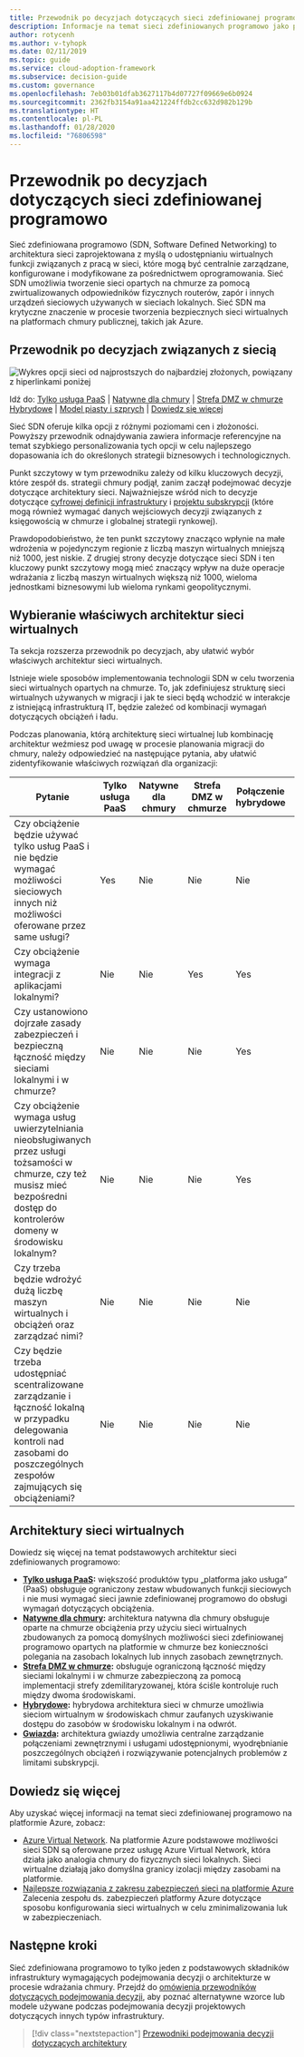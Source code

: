 ```yaml
---
title: Przewodnik po decyzjach dotyczących sieci zdefiniowanej programowo
description: Informacje na temat sieci zdefiniowanych programowo jako podstawowej usługi podczas operacji migracji na platformę Azure.
author: rotycenh
ms.author: v-tyhopk
ms.date: 02/11/2019
ms.topic: guide
ms.service: cloud-adoption-framework
ms.subservice: decision-guide
ms.custom: governance
ms.openlocfilehash: 7eb03b01dfab3627117b4d07727f09669e6b0924
ms.sourcegitcommit: 2362fb3154a91aa421224ffdb2cc632d982b129b
ms.translationtype: HT
ms.contentlocale: pl-PL
ms.lasthandoff: 01/28/2020
ms.locfileid: "76806598"
---
```

# <a name="software-defined-networking-decision-guide"></a>Przewodnik po decyzjach dotyczących sieci zdefiniowanej programowo

Sieć zdefiniowana programowo (SDN, Software Defined Networking) to architektura sieci zaprojektowana z myślą o udostępnianiu wirtualnych funkcji związanych z pracą w sieci, które mogą być centralnie zarządzane, konfigurowane i modyfikowane za pośrednictwem oprogramowania. Sieć SDN umożliwia tworzenie sieci opartych na chmurze za pomocą zwirtualizowanych odpowiedników fizycznych routerów, zapór i innych urządzeń sieciowych używanych w sieciach lokalnych. Sieć SDN ma krytyczne znaczenie w procesie tworzenia bezpiecznych sieci wirtualnych na platformach chmury publicznej, takich jak Azure.

## <a name="networking-decision-guide"></a>Przewodnik po decyzjach związanych z siecią

![Wykres opcji sieci od najprostszych do najbardziej złożonych, powiązany z hiperlinkami poniżej](../../_images/decision-guides/decision-guide-software-defined-network.png)

Idź do: [Tylko usługa PaaS](./paas-only.md) | [Natywne dla chmury](./cloud-native.md) | [Strefa DMZ w chmurze](./cloud-dmz.md) [Hybrydowe](./hybrid.md) | [Model piasty i szprych](./hub-spoke.md) | [Dowiedz się więcej](#learn-more)

Sieć SDN oferuje kilka opcji z różnymi poziomami cen i złożoności. Powyższy przewodnik odnajdywania zawiera informacje referencyjne na temat szybkiego personalizowania tych opcji w celu najlepszego dopasowania ich do określonych strategii biznesowych i technologicznych.

Punkt szczytowy w tym przewodniku zależy od kilku kluczowych decyzji, które zespół ds. strategii chmury podjął, zanim zaczął podejmować decyzje dotyczące architektury sieci. Najważniejsze wśród nich to decyzje dotyczące [cyfrowej definicji infrastruktury](../../digital-estate/index.md) i [projektu subskrypcji](../subscriptions/index.md) (które mogą również wymagać danych wejściowych decyzji związanych z księgowością w chmurze i globalnej strategii rynkowej).

Prawdopodobieństwo, że ten punkt szczytowy znacząco wpłynie na małe wdrożenia w pojedynczym regionie z liczbą maszyn wirtualnych mniejszą niż 1000, jest niskie. Z drugiej strony decyzje dotyczące sieci SDN i ten kluczowy punkt szczytowy mogą mieć znaczący wpływ na duże operacje wdrażania z liczbą maszyn wirtualnych większą niż 1000, wieloma jednostkami biznesowymi lub wieloma rynkami geopolitycznymi.

## <a name="choose-the-right-virtual-networking-architectures"></a>Wybieranie właściwych architektur sieci wirtualnych

Ta sekcja rozszerza przewodnik po decyzjach, aby ułatwić wybór właściwych architektur sieci wirtualnych.

Istnieje wiele sposobów implementowania technologii SDN w celu tworzenia sieci wirtualnych opartych na chmurze. To, jak zdefiniujesz strukturę sieci wirtualnych używanych w migracji i jak te sieci będą wchodzić w interakcje z istniejącą infrastrukturą IT, będzie zależeć od kombinacji wymagań dotyczących obciążeń i ładu.

Podczas planowania, którą architekturę sieci wirtualnej lub kombinację architektur weźmiesz pod uwagę w procesie planowania migracji do chmury, należy odpowiedzieć na następujące pytania, aby ułatwić zidentyfikowanie właściwych rozwiązań dla organizacji:

| Pytanie | Tylko usługa PaaS | Natywne dla chmury | Strefa DMZ w chmurze | Połączenie hybrydowe | Gwiazda |
|-----|-----|-----|-----|-----|-----|
| Czy obciążenie będzie używać tylko usług PaaS i nie będzie wymagać możliwości sieciowych innych niż możliwości oferowane przez same usługi? | Yes | Nie | Nie | Nie | Nie |
| Czy obciążenie wymaga integracji z aplikacjami lokalnymi? | Nie | Nie | Yes | Yes | Yes |
| Czy ustanowiono dojrzałe zasady zabezpieczeń i bezpieczną łączność między sieciami lokalnymi i w chmurze? | Nie | Nie | Nie | Yes | Yes |
| Czy obciążenie wymaga usług uwierzytelniania nieobsługiwanych przez usługi tożsamości w chmurze, czy też musisz mieć bezpośredni dostęp do kontrolerów domeny w środowisku lokalnym? | Nie | Nie | Nie | Yes | Yes |
| Czy trzeba będzie wdrożyć dużą liczbę maszyn wirtualnych i obciążeń oraz zarządzać nimi? | Nie | Nie | Nie | Nie | Yes |
| Czy będzie trzeba udostępniać scentralizowane zarządzanie i łączność lokalną w przypadku delegowania kontroli nad zasobami do poszczególnych zespołów zajmujących się obciążeniami? | Nie | Nie | Nie | Nie | Yes |

## <a name="virtual-networking-architectures"></a>Architektury sieci wirtualnych

Dowiedz się więcej na temat podstawowych architektur sieci zdefiniowanych programowo:

- **[Tylko usługa PaaS](./paas-only.md):** większość produktów typu „platforma jako usługa” (PaaS) obsługuje ograniczony zestaw wbudowanych funkcji sieciowych i nie musi wymagać sieci jawnie zdefiniowanej programowo do obsługi wymagań dotyczących obciążenia.
- **[Natywne dla chmury](./cloud-native.md):** architektura natywna dla chmury obsługuje oparte na chmurze obciążenia przy użyciu sieci wirtualnych zbudowanych za pomocą domyślnych możliwości sieci zdefiniowanej programowo opartych na platformie w chmurze bez konieczności polegania na zasobach lokalnych lub innych zasobach zewnętrznych.
- **[Strefa DMZ w chmurze](./cloud-dmz.md):** obsługuje ograniczoną łączność między sieciami lokalnymi i w chmurze zabezpieczoną za pomocą implementacji strefy zdemilitaryzowanej, która ściśle kontroluje ruch między dwoma środowiskami.
- **[Hybrydowe](./hybrid.md):** hybrydowa architektura sieci w chmurze umożliwia sieciom wirtualnym w środowiskach chmur zaufanych uzyskiwanie dostępu do zasobów w środowisku lokalnym i na odwrót.
- **[Gwiazda](./hub-spoke.md):** architektura gwiazdy umożliwia centralne zarządzanie połączeniami zewnętrznymi i usługami udostępnionymi, wyodrębnianie poszczególnych obciążeń i rozwiązywanie potencjalnych problemów z limitami subskrypcji.

## <a name="learn-more"></a>Dowiedz się więcej

Aby uzyskać więcej informacji na temat sieci zdefiniowanej programowo na platformie Azure, zobacz:

- [Azure Virtual Network](https://docs.microsoft.com/azure/virtual-network/virtual-networks-overview). Na platformie Azure podstawowe możliwości sieci SDN są oferowane przez usługę Azure Virtual Network, która działa jako analogia chmury do fizycznych sieci lokalnych. Sieci wirtualne działają jako domyślna granicy izolacji między zasobami na platformie.
- [Najlepsze rozwiązania z zakresu zabezpieczeń sieci na platformie Azure](https://docs.microsoft.com/azure/security/azure-security-network-security-best-practices) Zalecenia zespołu ds. zabezpieczeń platformy Azure dotyczące sposobu konfigurowania sieci wirtualnych w celu zminimalizowania luk w zabezpieczeniach.

## <a name="next-steps"></a>Następne kroki

Sieć zdefiniowana programowo to tylko jeden z podstawowych składników infrastruktury wymagających podejmowania decyzji o architekturze w procesie wdrażania chmury. Przejdź do [omówienia przewodników dotyczących podejmowania decyzji](../index.md), aby poznać alternatywne wzorce lub modele używane podczas podejmowania decyzji projektowych dotyczących innych typów infrastruktury.

> [!div class="nextstepaction"]
> [Przewodniki podejmowania decyzji dotyczących architektury](../index.md)

